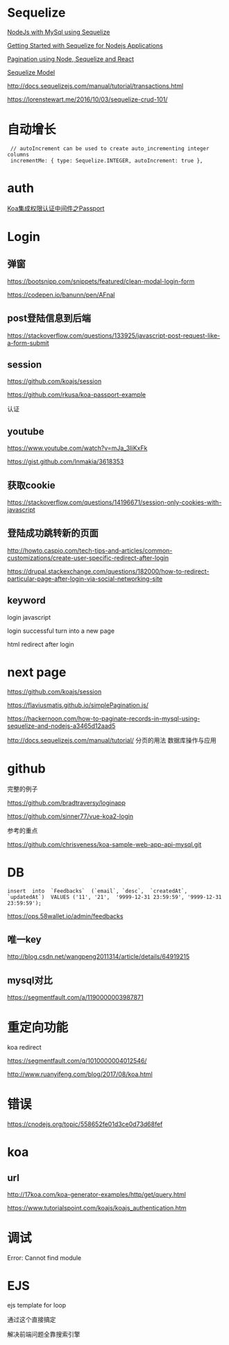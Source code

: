 

# Sequelize 

[NodeJs with MySql using Sequelize](http://www.tothenew.com/blog/nodejs-with-mysql/)


[Getting Started with Sequelize for Nodejs Applications](https://hackernoon.com/getting-started-with-sequelize-for-nodejs-applications-2854c58ffb8c)

[Pagination using Node, Sequelize and React](https://medium.com/@mmccabe/pagination-with-thousands-of-database-records-using-node-sequelize-and-react-2af35cff4b4)

[Sequelize Model](http://docs.sequelizejs.com/manual/tutorial/models-definition.html)


http://docs.sequelizejs.com/manual/tutorial/transactions.html

https://lorenstewart.me/2016/10/03/sequelize-crud-101/


# 自动增长 

```
 // autoIncrement can be used to create auto_incrementing integer columns
 incrementMe: { type: Sequelize.INTEGER, autoIncrement: true },
```





# auth  

[Koa集成权限认证中间件之Passport](http://www.jianshu.com/p/7010bea0c656) 



# Login 

## 弹窗 


https://bootsnipp.com/snippets/featured/clean-modal-login-form

https://codepen.io/banunn/pen/AFnal 

## post登陆信息到后端 

https://stackoverflow.com/questions/133925/javascript-post-request-like-a-form-submit 

## session

https://github.com/koajs/session 

https://github.com/rkusa/koa-passport-example 

认证

## youtube

https://www.youtube.com/watch?v=mJa_3IiKxFk 

https://gist.github.com/Inmakia/3618353  




## 获取cookie 
https://stackoverflow.com/questions/14196671/session-only-cookies-with-javascript 


##  登陆成功跳转新的页面 

http://howto.caspio.com/tech-tips-and-articles/common-customizations/create-user-specific-redirect-after-login

https://drupal.stackexchange.com/questions/182000/how-to-redirect-particular-page-after-login-via-social-networking-site


## keyword

login javascript  

login successful turn into a new page 

html redirect after login

# next page 

https://github.com/koajs/session 


https://flaviusmatis.github.io/simplePagination.js/


https://hackernoon.com/how-to-paginate-records-in-mysql-using-sequelize-and-nodejs-a3465d12aad5 

http://docs.sequelizejs.com/manual/tutorial/
分页的用法
数据库操作与应用




# github 

完整的例子  

https://github.com/bradtraversy/loginapp  

https://github.com/sinner77/vue-koa2-login 

参考的重点 

https://github.com/chrisveness/koa-sample-web-app-api-mysql.git


# DB  

```
insert  into  `Feedbacks`  (`email`, `desc`,  `createdAt`, `updatedAt`)  VALUES ('11', '21',  '9999-12-31 23:59:59', '9999-12-31 23:59:59');
```

https://ops.58wallet.io/admin/feedbacks  

##  唯一key
http://blog.csdn.net/wangpeng2011314/article/details/64919215

## mysql对比 

https://segmentfault.com/a/1190000003987871 


# 重定向功能  

koa redirect 

https://segmentfault.com/q/1010000004012546/ 

http://www.ruanyifeng.com/blog/2017/08/koa.html  

# 错误 

https://cnodejs.org/topic/558652fe01d3ce0d73d68fef 

# koa 

## url  

http://17koa.com/koa-generator-examples/http/get/query.html

https://www.tutorialspoint.com/koajs/koajs_authentication.htm


# 调试  

Error: Cannot find module 


# EJS  

ejs template  for loop 

通过这个直接搞定 

解决前端问题全靠搜索引擎 

